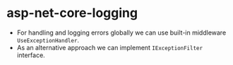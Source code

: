 # asp-net-core-logging
- For handling and logging errors globally we can use built-in middleware `UseExceptionHandler`.
- As an alternative approach we can implement `IExceptionFilter` interface.